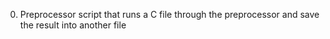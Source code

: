 0. Preprocessor script that runs a C file through the preprocessor and save the result into another file
